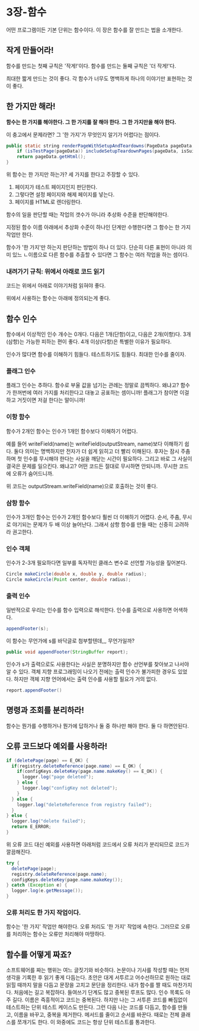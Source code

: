 3장-함수
===============================
어떤 프로그램이든 기본 단위는 함수이다. 이 장은 함수를 잘 만드는 법을 소개한다.

## 작게 만들어라!
함수를 만드는 첫째 규칙은 '작게!'이다. 함수를 만드는 둘째 규칙은 '더 작게!'다.

최대한 짧게 만드는 것이 좋다. 각 함수가 너무도 명백하게 하나의 이야기만 표현하는 것이 좋다.

## 한 가지만 해라!

**함수는 한 가지를 해야한다. 그 한 가지를 잘 해야 한다. 그 한 가지만을 해야 한다.**

이 충고에서 문제라면? 그 '한 가지'가 무엇인지 알기가 어렵다는 점이다.

```java
public static string renderPageWithSetupAndTeardowns(PageData pageData, boolean isSuite) {
    if (isTestPage(pageData)) includeSetupTeardownPages(pageData, isSuite);
    return pageData.getHtml();  
}
```

위 함수는 한 가지만 하는가? 세 가지를 한다고 주장할 수 있다.

1. 페이지가 테스트 페이지인지 판단한다.
2. 그렇다면 설정 페이지와 해제 페이지를 넣는다.
3. 페이지를 HTML로 렌더링한다.

함수의 일을 판단할 때는 작업의 갯수가 아니라 추상화 수준을 판단해야한다.

지정된 함수 이름 아래에서 추상화 수준이 하나인 단계만 수행한다면 그 함수는 한 가지 작업만 한다.

함수가 '한 가지'만 하는지 판단하는 방법이 하나 더 있다. 단순히 다른 표현이 아니라 의미 있느 ㄴ이름으로 다른 함수를 추출할 수 있다면 그 함수는 여러 작업을 하는 셈이다.

### 내려가기 규칙: 위에서 아래로 코드 읽기
코드는 위에서 아래로 이야기처럼 읽혀야 좋다.

위에서 사용하는 함수는 아래에 정의되는게 좋다.

## 함수 인수
함수에서 이상적인 인수 개수는 0개다. 다음은 1개(단항)이고, 다음은 2개(이항)다. 3개(삼항)는 가능한 피하는 편이 좋다. 4개 이상(다항)은 특별한 이유가 필요하다.

인수가 많다면 함수를 이해하기 힘들다. 테스트하기도 힘들다. 최대한 인수를 줄이자.

### 플래그 인수
플래그 인수는 추하다. 함수로 부울 값을 넘기는 관례는 정말로 끔찍하다. 왜냐고? 함수가 한꺼번에 여러 가지를 처리한다고 대놓고 공표하는 셈이니까! 플래그가 참이면 이걸 하고 거짓이면 저걸 한다는 말이니까!

### 이항 함수
함수가 2개인 함수는 인수가 1개인 함수보다 이해하기 어렵다.

예를 들어 writeField(name)는 writeField(outputStream, name)보다 이해하기 쉽다. 둘다 의미는 명백하지만 전자가 더 쉽게 읽히고 더 빨리 이해된다. 후자는 잠시 주춤하며 첫 인수를 무시해야 한다는 사실을 깨닫는 시간이 필요하다. 그리고 바로 그 사실이 결국은 문제를 일으킨다. 왜냐고? 어떤 코드든 절대로 무시하면 안되니까. 무시한 코드에 오류가 숨어드니까.

위 코드는 outputStream.writeField(name)으로 호출하는 것이 좋다.

### 삼항 함수
인수가 3개인 함수는 인수가 2개인 함수보다 훨씬 더 이해하기 어렵다. 순서, 주춤, 무시로 야기되는 문제가 두 배 이상 늘어난다. 그래서 삼항 함수를 만들 때는 신중히 고려하라 권고한다.

### 인수 객체
인수가 2-3개 필요하다면 일부를 독자적인 클래스 변수로 선언할 가능성을 짚어본다.

```java
Circle makeCircle(double x, double y, double radius);
Circle makeCircle(Point center, double radius);
```

### 출력 인수
일반적으로 우리는 인수를 함수 입력으로 해석한다.
인수를 출력으로 사용하면 어색하다.

```java
appendFooter(s);
```

이 함수는 무언가에 s를 바닥글로 첨부할텐데,,, 무언가일까?

```java
public void appendFooter(StringBuffer report);
```

인수가 s가 출력으로도 사용한다는 사실은 분명하지만 함수 선언부를 찾아보고 나서야 알 수 있다. 객체 지향 프로그래밍이 나오기 전에는 출력 인수가 불가피한 경우도 있었다.
하지만 객체 지향 언어에서는 출력 인수를 사용할 필요가 거의 없다.

```java
report.appendFooter()
```

## 명령과 조회를 분리하라!
함수는 뭔가를 수행하거나 뭔가에 답하거나 둘 중 하나만 해야 한다. 둘 다 하면안된다.


## 오류 코드보다 예외를 사용하라!

```java
if (deletePage(page) == E_OK) {
  if(registry.deleteReference(page.name) == E_OK) {
    if(configKeys.deleteKey(page.name.makeKey() == E_OK)) {
      logger.log("page deleted");
    } else {
      logger.log("configKey not deleted");
    }
  } else {
    logger.log("deleteReference from registry failed");
  }
} else {
  logger.log("delete failed");
  return E_ERROR;
}
```

위 오류 코드 대신 예외를 사용하면 아래처럼 코드에서 오류 처리가 분리되므로 코드가 깔끔해진다.

```java
try {
  deletePage(page);
  registry.deleteReference(page.name);
  configKeys.deleteKey(page.name.makeKey());
} catch (Exception e) {
  logger.log(e.getMessage());
}
```

### 오류 처리도 한 가지 작업이다.
함수는 '한 가지' 작업만 해야한다. 오류 처리도 '한 가지' 작업에 속한다. 그러므로 오류를 처리하는 함수는 오류만 처리해야 마땅하다.


## 함수를 어떻게 짜죠?
 소프트웨어를 짜는 행위는 여느 글짓기와 비슷하다. 논문이나 기사를 작성할 때는 먼저 생각을 기록한 후 읽기 좋게 다듬는다. 초안은 대게 서투르고 어수선하므로 원하는 대로 읽힐 때까지 말을 다듬고 문장을 고치고 문단을 정리한다. 내가 함수를 짤 때도 마찬가지다. 처음에는 길고 복잡하다. 들여쓰기 단계도 많고 중복된 루프도 많다. 인수 목록도 아주 길다. 이름은 즉흥적이고 코드는 중복된다. 하지만 나는 그 서투른 코드를 빠짐없이 테스트하는 단위 테스트 케이스도 만든다. 그런 다음 나는 코드를 다듬고, 함수를 만들고, 이름을 바꾸고, 중복을 제거한다.
 메서드를 줄이고 순서를 바꾼다. 때로는 전체 클래스를 쪼개기도 한다. 이 와중에도 코드는 항상 단위 테스트를 통과한다.
 
